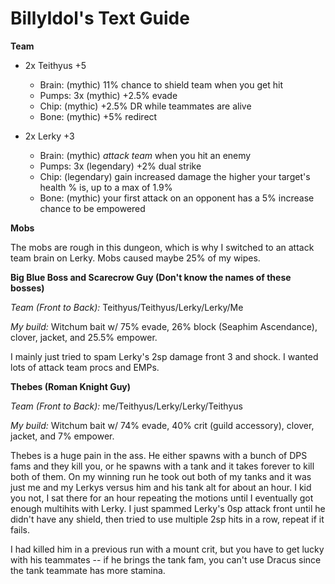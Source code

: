 # BillyIdol's Text Guide

**Team**

* 2x Teithyus +5

    * Brain: (mythic) 11% chance to shield team when you get hit
    * Pumps: 3x (mythic) +2.5% evade
    * Chip: (mythic) +2.5% DR while teammates are alive
    * Bone: (mythic) +5% redirect

* 2x Lerky +3

    * Brain: (mythic) _attack team_ when you hit an enemy
    * Pumps: 3x (legendary) +2% dual strike
    * Chip: (legendary) gain increased damage the higher your target's health % is, up to a max of 1.9%
    * Bone: (mythic) your first attack on an opponent has a 5% increase chance to be empowered

**Mobs**

The mobs are rough in this dungeon, which is why I switched to an attack team brain on Lerky. Mobs caused maybe 25% of my wipes.

**Big Blue Boss and Scarecrow Guy (Don't know the names of these bosses)**

*Team (Front to Back):* Teithyus/Teithyus/Lerky/Lerky/Me

*My build:* Witchum bait w/ 75% evade, 26% block (Seaphim Ascendance), clover, jacket, and 25.5% empower.

I mainly just tried to spam Lerky's 2sp damage front 3 and shock. I wanted lots of attack team procs and EMPs.

**Thebes (Roman Knight Guy)**

*Team (Front to Back):* me/Teithyus/Lerky/Lerky/Teithyus

*My build:* Witchum bait w/ 74% evade, 40% crit (guild accessory), clover, jacket, and 7% empower.

Thebes is a huge pain in the ass. He either spawns with a bunch of DPS fams and they kill you, or he spawns with a tank and it takes forever to kill both of them. On my winning run he took out both of my tanks and it was just me and my Lerkys versus him and his tank alt for about an hour. I kid you not, I sat there for an hour repeating the motions until I eventually got enough multihits with Lerky. I just spammed Lerky's 0sp attack front until he didn't have any shield, then tried to use multiple 2sp hits in a row, repeat if it fails.

I had killed him in a previous run with a mount crit, but you have to get lucky with his teammates -- if he brings the tank fam, you can't use Dracus since the tank teammate has more stamina.
